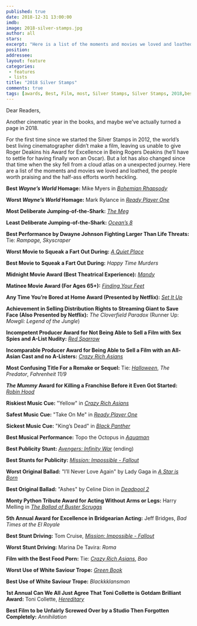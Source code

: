 ```yaml
---
published: true
date: 2018-12-31 13:00:00
imdb: 
image: 2018-silver-stamps.jpg
author: all 
stars: 
excerpt: "Here is a list of the moments and movies we loved and loathed, the people worth praising and the half-ass efforts worth heckling."
position: 
addressee: 
layout: feature
categories: 
 - features
 - lists
title: "2018 Silver Stamps"
comments: true
tags: [awards, Best, Film, most, Silver Stamps, Silver Stamps, 2018,best of]
---
```

Dear Readers,

Another cinematic year in the books, and maybe we’ve actually turned a page in 2018.

For the first time since we started the Silver Stamps in 2012, the world’s best living cinematographer didn’t make a film, leaving us unable to give Roger Deakins his Award for Excellence in Being Rogers Deakins (he’ll have to settle for having finally won an Oscar). But a lot has also changed since that time when the sky fell from a cloud atlas on a unexpected journey. Here are a list of the moments and movies we loved and loathed, the people worth praising and the half-ass efforts worth heckling.

**Best _Wayne’s World_ Homage:** Mike Myers in [_Bohemian Rhapsody_](http://www.dearcastandcrew.com/content/2018/11/6/bohemian-rhapsody.html)

**Worst _Wayne’s World_ Homage:** Mark Rylance in [_Ready Player One_](http://www.dearcastandcrew.com/content/2018/4/3/ready-player-one.html)

**Most Deliberate Jumping-of-the-Shark:** [_The Meg_](http://www.dearcastandcrew.com/content/2018/8/13/the-meg.html)

**Least Deliberate Jumping-of-the-Shark:** [_Ocean’s 8_](http://www.dearcastandcrew.com/content/2018/6/12/oceans-8.html)

**Best Performance by Dwayne Johnson Fighting Larger Than Life Threats:** Tie: _Rampage, Skyscraper_

**Worst Movie to Squeak a Fart Out During:** [_A Quiet Place_](http://www.dearcastandcrew.com/content/2018/4/12/a-quiet-place.html)

**Best Movie to Squeak a Fart Out During:** _Happy Time Murders_

**Midnight Movie Award (Best Theatrical Experience):** [_Mandy_](http://www.dearcastandcrew.com/content/2018/10/5/mandy.html)

**Matinee Movie Award (For Ages 65+):** [_Finding Your Feet_](http://www.dearcastandcrew.com/content/2018/4/17/finding-your-feet.html)

**Any Time You’re Bored at Home Award (Presented by Netflix):** [_Set It Up_](http://www.dearcastandcrew.com/content/2018/7/2/set-it-up.html)

**Achievement in Selling Distribution Rights to Streaming Giant to Save Face (Also Presented by Netflix):** _The Cloverfield Paradox_ (Runner Up: _Mowgli: Legend of the Jungle_)

**Incompetent Producer Award for Not Being Able to Sell a Film with Sex Spies and A-List Nudity:** [_Red Sparrow_](http://www.dearcastandcrew.com/content/2018/3/2/red-sparrow.html)

**Incomparable Producer Award for Being Able to Sell a Film with an All-Asian Cast and no A-Listers:** [_Crazy Rich Asians_](http://www.dearcastandcrew.com/content/2018/8/22/crazy-rich-asians.html)

**Most Confusing Title For a Remake or Sequel:**  Tie: [_Halloween_](http://www.dearcastandcrew.com/content/2018/10/23/halloween.html), _The Predator_, _Fahrenheit 11/9_

**_The Mummy_ Award for Killing a Franchise Before it Even Got Started:** [_Robin Hood_](http://www.dearcastandcrew.com/content/2018/11/26/robin-hood.html)

**Riskiest Music Cue:** "Yellow" in [_Crazy Rich Asians_](http://www.dearcastandcrew.com/content/2018/8/22/crazy-rich-asians.html)

**Safest Music Cue:** "Take On Me" in [_Ready Player One_](http://www.dearcastandcrew.com/content/2018/4/3/ready-player-one.html)

**Sickest Music Cue:** "King’s Dead" in [_Black Panther_](http://www.dearcastandcrew.com/content/2018/2/17/black-panther.html)

**Best Musical Performance:** Topo the Octopus in [_Aquaman_](http://www.dearcastandcrew.com/content/2018/12/23/aquaman.html)

**Best Publicity Stunt:** [_Avengers: Infinity War_](http://www.dearcastandcrew.com/content/2018/6/13/avengers-infinity-war.html) (ending)

**Best Stunts for Publicity:** [_Mission: Impossible - Fallout_](http://www.dearcastandcrew.com/content/2018/8/2/mission-impossible-fallout.html)

**Worst Original Ballad:** "I’ll Never Love Again" by Lady Gaga in [_A Star is Born_](http://www.dearcastandcrew.com/content/2018/10/9/a-star-is-born.html)

**Best Original Ballad:** "Ashes" by Celine Dion in [_Deadpool 2_](http://www.dearcastandcrew.com/content/2018/6/1/deadpool-2.html)

**Monty Python Tribute Award for Acting Without Arms or Legs:** Harry Melling in [_The Ballad of Buster Scruggs_](http://www.dearcastandcrew.com/content/2018/11/23/the-ballad-of-buster-scruggs.html)

**5th Annual Award for Excellence in Bridgearian Acting:** Jeff Bridges, _Bad Times at the El Royale_

**Best Stunt Driving:** Tom Cruise, [_Mission: Impossible - Fallout_](http://www.dearcastandcrew.com/content/2018/8/2/mission-impossible-fallout.html)

**Worst Stunt Driving:** Marina De Tavira: _Roma_

**Film with the Best Food Porn:** Tie: [_Crazy Rich Asians_](http://www.dearcastandcrew.com/content/2018/8/22/crazy-rich-asians.html), _Bao_

**Worst Use of White Saviour Trope:** [_Green Book_](http://www.dearcastandcrew.com/content/2018/11/28/green-book.html)

**Best Use of White Saviour Trope:** _Blackkklansman_

**1st Annual Can We All Just Agree That Toni Collette is Gotdam Brilliant Award:** Toni Collette, [_Hereditary_](http://www.dearcastandcrew.com/content/2018/7/3/hereditary.html)

**Best Film to be Unfairly Screwed Over by a Studio Then Forgotten Completely:** _Annihilation_

